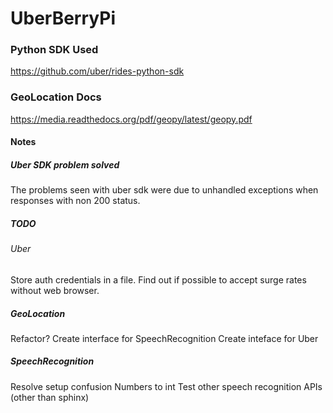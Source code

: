 # UberBerryPi

### Python SDK Used
https://github.com/uber/rides-python-sdk

### GeoLocation Docs
https://media.readthedocs.org/pdf/geopy/latest/geopy.pdf


#### Notes

##### Uber SDK problem solved
The problems seen with uber sdk were due to unhandled exceptions when responses with non 200 status.

##### TODO

###### Uber
Store auth credentials in a file.
Find out if possible to accept surge rates without web browser.

##### GeoLocation
Refactor?
Create interface for SpeechRecognition
Create inteface for Uber

##### SpeechRecognition
Resolve setup confusion
Numbers to int
Test other speech recognition APIs (other than sphinx)
